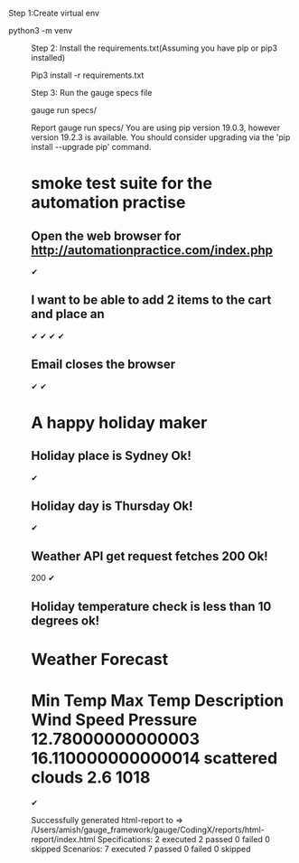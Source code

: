 Step 1:Create virtual env

python3 -m venv <dir>

Step 2: Install the requirements.txt(Assuming you have pip or pip3 installed)

Pip3 install -r requirements.txt

Step 3: Run the gauge specs file 

gauge run specs/

Report 
gauge run specs/
You are using pip version 19.0.3, however version 19.2.3 is available.
You should consider upgrading via the 'pip install --upgrade pip' command.
# smoke test suite for the automation practise
  ## Open the web browser for http://automationpractice.com/index.php   
 ✔
  ## I want to be able to add 2 items to the cart and place an 
 ✔ ✔ ✔ ✔
  ## Email closes the browser   
 ✔ ✔

# A happy holiday maker
  ## Holiday place is Sydney Ok!        
 ✔
  ## Holiday day is Thursday Ok!        
 ✔
  ## Weather API get request fetches 200 Ok!    
200
 ✔
  ## Holiday temperature check is less than 10 degrees ok!      
Weather Forecast
===========================================================================================
Min Temp        Max Temp        Description                     Wind Speed      Pressure
12.78000000000003               16.110000000000014              scattered clouds                2.6             1018
============================================================================================
 ✔

Successfully generated html-report to => /Users/amish/gauge_framework/gauge/CodingX/reports/html-report/index.html
Specifications: 2 executed      2 passed        0 failed        0 skipped
Scenarios:      7 executed      7 passed        0 failed        0 skipped


